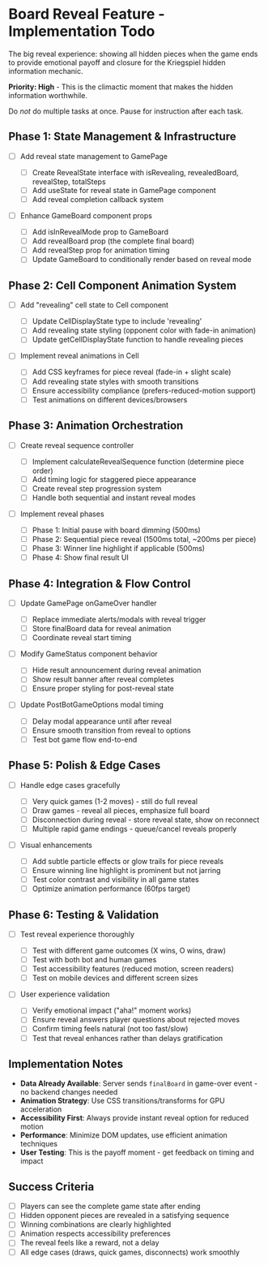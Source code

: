 # Board Reveal Feature - Implementation Todo

The big reveal experience: showing all hidden pieces when the game ends to provide emotional payoff and closure for the Kriegspiel hidden information mechanic.

**Priority: High** - This is the climactic moment that makes the hidden information worthwhile.

Do _not_ do multiple tasks at once. Pause for instruction after each task.

## Phase 1: State Management & Infrastructure

- [ ] Add reveal state management to GamePage

  - [ ] Create RevealState interface with isRevealing, revealedBoard, revealStep, totalSteps
  - [ ] Add useState for reveal state in GamePage component
  - [ ] Add reveal completion callback system

- [ ] Enhance GameBoard component props
  - [ ] Add isInRevealMode prop to GameBoard
  - [ ] Add revealBoard prop (the complete final board)
  - [ ] Add revealStep prop for animation timing
  - [ ] Update GameBoard to conditionally render based on reveal mode

## Phase 2: Cell Component Animation System

- [ ] Add "revealing" cell state to Cell component

  - [ ] Update CellDisplayState type to include 'revealing'
  - [ ] Add revealing state styling (opponent color with fade-in animation)
  - [ ] Update getCellDisplayState function to handle revealing pieces

- [ ] Implement reveal animations in Cell
  - [ ] Add CSS keyframes for piece reveal (fade-in + slight scale)
  - [ ] Add revealing state styles with smooth transitions
  - [ ] Ensure accessibility compliance (prefers-reduced-motion support)
  - [ ] Test animations on different devices/browsers

## Phase 3: Animation Orchestration

- [ ] Create reveal sequence controller

  - [ ] Implement calculateRevealSequence function (determine piece order)
  - [ ] Add timing logic for staggered piece appearance
  - [ ] Create reveal step progression system
  - [ ] Handle both sequential and instant reveal modes

- [ ] Implement reveal phases
  - [ ] Phase 1: Initial pause with board dimming (500ms)
  - [ ] Phase 2: Sequential piece reveal (1500ms total, ~200ms per piece)
  - [ ] Phase 3: Winner line highlight if applicable (500ms)
  - [ ] Phase 4: Show final result UI

## Phase 4: Integration & Flow Control

- [ ] Update GamePage onGameOver handler

  - [ ] Replace immediate alerts/modals with reveal trigger
  - [ ] Store finalBoard data for reveal animation
  - [ ] Coordinate reveal start timing

- [ ] Modify GameStatus component behavior

  - [ ] Hide result announcement during reveal animation
  - [ ] Show result banner after reveal completes
  - [ ] Ensure proper styling for post-reveal state

- [ ] Update PostBotGameOptions modal timing
  - [ ] Delay modal appearance until after reveal
  - [ ] Ensure smooth transition from reveal to options
  - [ ] Test bot game flow end-to-end

## Phase 5: Polish & Edge Cases

- [ ] Handle edge cases gracefully

  - [ ] Very quick games (1-2 moves) - still do full reveal
  - [ ] Draw games - reveal all pieces, emphasize full board
  - [ ] Disconnection during reveal - store reveal state, show on reconnect
  - [ ] Multiple rapid game endings - queue/cancel reveals properly

- [ ] Visual enhancements
  - [ ] Add subtle particle effects or glow trails for piece reveals
  - [ ] Ensure winning line highlight is prominent but not jarring
  - [ ] Test color contrast and visibility in all game states
  - [ ] Optimize animation performance (60fps target)

## Phase 6: Testing & Validation

- [ ] Test reveal experience thoroughly

  - [ ] Test with different game outcomes (X wins, O wins, draw)
  - [ ] Test with both bot and human games
  - [ ] Test accessibility features (reduced motion, screen readers)
  - [ ] Test on mobile devices and different screen sizes

- [ ] User experience validation
  - [ ] Verify emotional impact ("aha!" moment works)
  - [ ] Ensure reveal answers player questions about rejected moves
  - [ ] Confirm timing feels natural (not too fast/slow)
  - [ ] Test that reveal enhances rather than delays gratification

## Implementation Notes

- **Data Already Available**: Server sends `finalBoard` in game-over event - no backend changes needed
- **Animation Strategy**: Use CSS transitions/transforms for GPU acceleration
- **Accessibility First**: Always provide instant reveal option for reduced motion
- **Performance**: Minimize DOM updates, use efficient animation techniques
- **User Testing**: This is the payoff moment - get feedback on timing and impact

## Success Criteria

- [ ] Players can see the complete game state after ending
- [ ] Hidden opponent pieces are revealed in a satisfying sequence
- [ ] Winning combinations are clearly highlighted
- [ ] Animation respects accessibility preferences
- [ ] The reveal feels like a reward, not a delay
- [ ] All edge cases (draws, quick games, disconnects) work smoothly

